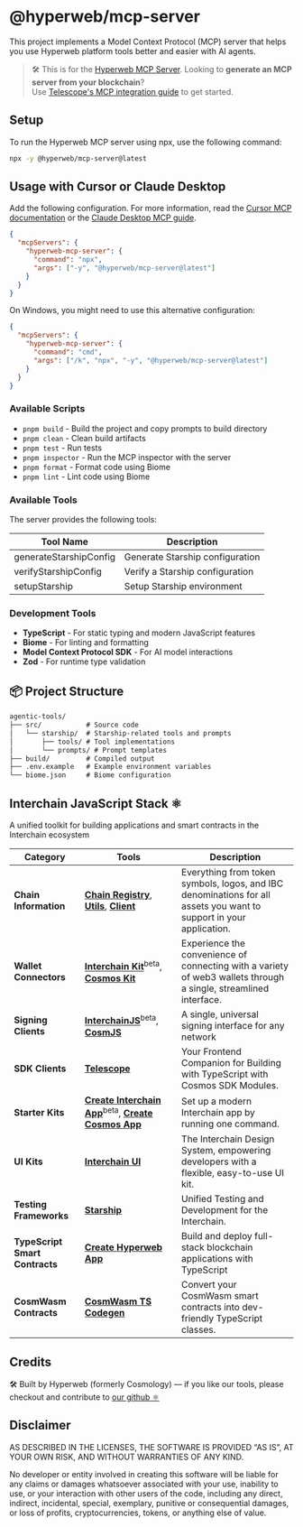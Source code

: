 # @hyperweb/mcp-server

This project implements a Model Context Protocol (MCP) server that helps you use Hyperweb platform tools better and easier with AI agents.

> 🛠️ This is for the [Hyperweb MCP Server](https://github.com/hyperweb-io/mcp). Looking to **generate an MCP server from your blockchain**?  
> Use [Telescope's MCP integration guide](https://docs.hyperweb.io/telescope/developing/mcp-integration) to get started.

## Setup

To run the Hyperweb MCP server using npx, use the following command:

```bash
npx -y @hyperweb/mcp-server@latest
```

## Usage with Cursor or Claude Desktop

Add the following configuration. For more information, read the [Cursor MCP documentation](https://docs.cursor.com/context/model-context-protocol) or the [Claude Desktop MCP guide](https://modelcontextprotocol.io/quickstart/user).

```json
{
  "mcpServers": {
    "hyperweb-mcp-server": {
      "command": "npx",
      "args": ["-y", "@hyperweb/mcp-server@latest"]
    }
  }
}
```

On Windows, you might need to use this alternative configuration:

```json
{
  "mcpServers": {
    "hyperweb-mcp-server": {
      "command": "cmd",
      "args": ["/k", "npx", "-y", "@hyperweb/mcp-server@latest"]
    }
  }
}
```

### Available Scripts

- `pnpm build` - Build the project and copy prompts to build directory
- `pnpm clean` - Clean build artifacts
- `pnpm test` - Run tests
- `pnpm inspector` - Run the MCP inspector with the server
- `pnpm format` - Format code using Biome
- `pnpm lint` - Lint code using Biome

### Available Tools

The server provides the following tools:

| Tool Name | Description |
|-----------|-------------|
| generateStarshipConfig | Generate Starship configuration |
| verifyStarshipConfig | Verify a Starship configuration |
| setupStarship | Setup Starship environment |

### Development Tools

- **TypeScript** - For static typing and modern JavaScript features
- **Biome** - For linting and formatting
- **Model Context Protocol SDK** - For AI model interactions
- **Zod** - For runtime type validation

## 📦 Project Structure

```md
agentic-tools/
├── src/           # Source code
│   └── starship/  # Starship-related tools and prompts
│       ├── tools/ # Tool implementations
│       └── prompts/ # Prompt templates
├── build/         # Compiled output
├── .env.example   # Example environment variables
└── biome.json     # Biome configuration
```

## Interchain JavaScript Stack ⚛️

A unified toolkit for building applications and smart contracts in the Interchain ecosystem

| Category              | Tools                                                                                                                  | Description                                                                                           |
|----------------------|------------------------------------------------------------------------------------------------------------------------|-------------------------------------------------------------------------------------------------------|
| **Chain Information**   | [**Chain Registry**](https://github.com/hyperweb-io/chain-registry), [**Utils**](https://www.npmjs.com/package/@chain-registry/utils), [**Client**](https://www.npmjs.com/package/@chain-registry/client) | Everything from token symbols, logos, and IBC denominations for all assets you want to support in your application. |
| **Wallet Connectors**| [**Interchain Kit**](https://github.com/hyperweb-io/interchain-kit)<sup>beta</sup>, [**Cosmos Kit**](https://github.com/hyperweb-io/cosmos-kit) | Experience the convenience of connecting with a variety of web3 wallets through a single, streamlined interface. |
| **Signing Clients**          | [**InterchainJS**](https://github.com/hyperweb-io/interchainjs)<sup>beta</sup>, [**CosmJS**](https://github.com/cosmos/cosmjs) | A single, universal signing interface for any network |
| **SDK Clients**              | [**Telescope**](https://github.com/hyperweb-io/telescope)                                                          | Your Frontend Companion for Building with TypeScript with Cosmos SDK Modules. |
| **Starter Kits**     | [**Create Interchain App**](https://github.com/hyperweb-io/create-interchain-app)<sup>beta</sup>, [**Create Cosmos App**](https://github.com/hyperweb-io/create-cosmos-app) | Set up a modern Interchain app by running one command. |
| **UI Kits**          | [**Interchain UI**](https://github.com/hyperweb-io/interchain-ui)                                                   | The Interchain Design System, empowering developers with a flexible, easy-to-use UI kit. |
| **Testing Frameworks**          | [**Starship**](https://github.com/hyperweb-io/starship)                                                             | Unified Testing and Development for the Interchain. |
| **TypeScript Smart Contracts** | [**Create Hyperweb App**](https://github.com/hyperweb-io/create-hyperweb-app)                              | Build and deploy full-stack blockchain applications with TypeScript |
| **CosmWasm Contracts** | [**CosmWasm TS Codegen**](https://github.com/CosmWasm/ts-codegen)                                                   | Convert your CosmWasm smart contracts into dev-friendly TypeScript classes. |

## Credits

🛠 Built by Hyperweb (formerly Cosmology) — if you like our tools, please checkout and contribute to [our github ⚛️](https://github.com/hyperweb-io)

## Disclaimer

AS DESCRIBED IN THE LICENSES, THE SOFTWARE IS PROVIDED “AS IS”, AT YOUR OWN RISK, AND WITHOUT WARRANTIES OF ANY KIND.

No developer or entity involved in creating this software will be liable for any claims or damages whatsoever associated with your use, inability to use, or your interaction with other users of the code, including any direct, indirect, incidental, special, exemplary, punitive or consequential damages, or loss of profits, cryptocurrencies, tokens, or anything else of value.
